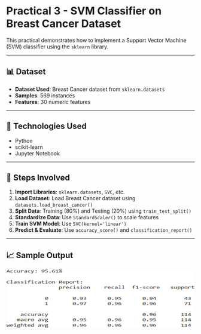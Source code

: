 # Practical 3 - SVM Classifier on Breast Cancer Dataset

This practical demonstrates how to implement a Support Vector Machine (SVM) classifier using the `sklearn` library.

---

## 📊 Dataset

- **Dataset Used**: Breast Cancer dataset from `sklearn.datasets`
- **Samples**: 569 instances
- **Features**: 30 numeric features

---

## 🔧 Technologies Used

- Python
- scikit-learn
- Jupyter Notebook

---

## 🧠 Steps Involved

1. **Import Libraries**: `sklearn.datasets`, `SVC`, etc.
2. **Load Dataset**: Load Breast Cancer dataset using `datasets.load_breast_cancer()`
3. **Split Data**: Training (80%) and Testing (20%) using `train_test_split()`
4. **Standardize Data**: Use `StandardScaler()` to scale features
5. **Train SVM Model**: Use `SVC(kernel='linear')`
6. **Predict & Evaluate**: Use `accuracy_score()` and `classification_report()`

---

## 📈 Sample Output

![SVM Output Screenshot](image.png)